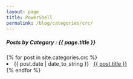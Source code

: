 ```yaml
---
layout: page
title: PowerShell
permalink: /blog/categories/crc/
---
```


<h5> Posts by Category : {{ page.title }} </h5>

<div class="card">
{% for post in site.categories.crc %}
 <li class="category-posts"><span>{{ post.date | date_to_string }}</span> &nbsp; <a href="{{ post.url }}">{{ post.title }}</a></li>
{% endfor %}
</div>
